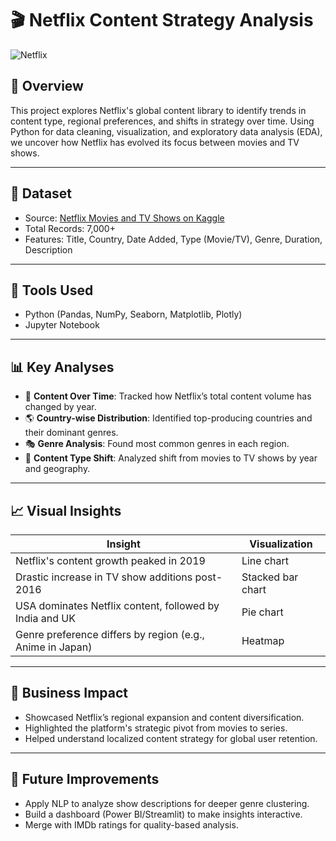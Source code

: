 # 🎬 Netflix Content Strategy Analysis

![Netflix](https://img.shields.io/badge/Netflix-Data--Analysis-red)

## 🧠 Overview

This project explores Netflix's global content library to identify trends in content type, regional preferences, and shifts in strategy over time. Using Python for data cleaning, visualization, and exploratory data analysis (EDA), we uncover how Netflix has evolved its focus between movies and TV shows.

---

## 📂 Dataset

- Source: [Netflix Movies and TV Shows on Kaggle](https://www.kaggle.com/datasets/shivamb/netflix-shows)
- Total Records: 7,000+
- Features: Title, Country, Date Added, Type (Movie/TV), Genre, Duration, Description

---

## 🔧 Tools Used

- Python (Pandas, NumPy, Seaborn, Matplotlib, Plotly)
- Jupyter Notebook

---

## 📊 Key Analyses

- 📅 **Content Over Time**: Tracked how Netflix’s total content volume has changed by year.
- 🌎 **Country-wise Distribution**: Identified top-producing countries and their dominant genres.
- 🎭 **Genre Analysis**: Found most common genres in each region.
- 🎥 **Content Type Shift**: Analyzed shift from movies to TV shows by year and geography.

---

## 📈 Visual Insights

| Insight | Visualization |
|--------|---------------|
| Netflix's content growth peaked in 2019 | Line chart |
| Drastic increase in TV show additions post-2016 | Stacked bar chart |
| USA dominates Netflix content, followed by India and UK | Pie chart |
| Genre preference differs by region (e.g., Anime in Japan) | Heatmap |

---

## 🧠 Business Impact

- Showcased Netflix’s regional expansion and content diversification.
- Highlighted the platform's strategic pivot from movies to series.
- Helped understand localized content strategy for global user retention.

---

## 🚀 Future Improvements

- Apply NLP to analyze show descriptions for deeper genre clustering.
- Build a dashboard (Power BI/Streamlit) to make insights interactive.
- Merge with IMDb ratings for quality-based analysis.


